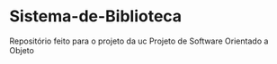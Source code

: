 # Sistema-de-Biblioteca
Repositório feito para o projeto da uc Projeto de Software Orientado a Objeto
